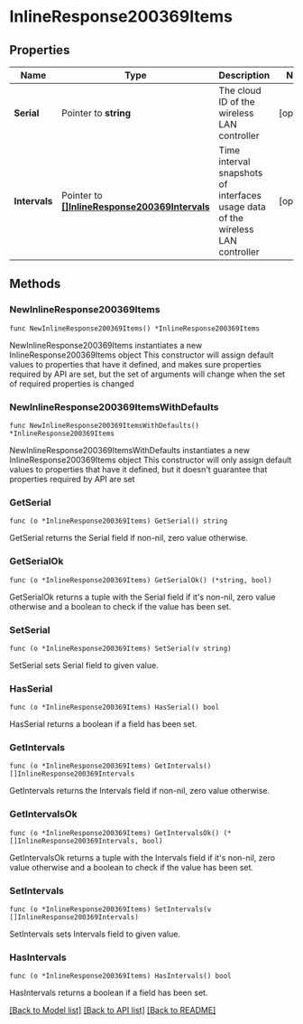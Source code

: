 # InlineResponse200369Items

## Properties

Name | Type | Description | Notes
------------ | ------------- | ------------- | -------------
**Serial** | Pointer to **string** | The cloud ID of the wireless LAN controller | [optional] 
**Intervals** | Pointer to [**[]InlineResponse200369Intervals**](InlineResponse200369Intervals.md) | Time interval snapshots of interfaces usage data of the wireless LAN controller | [optional] 

## Methods

### NewInlineResponse200369Items

`func NewInlineResponse200369Items() *InlineResponse200369Items`

NewInlineResponse200369Items instantiates a new InlineResponse200369Items object
This constructor will assign default values to properties that have it defined,
and makes sure properties required by API are set, but the set of arguments
will change when the set of required properties is changed

### NewInlineResponse200369ItemsWithDefaults

`func NewInlineResponse200369ItemsWithDefaults() *InlineResponse200369Items`

NewInlineResponse200369ItemsWithDefaults instantiates a new InlineResponse200369Items object
This constructor will only assign default values to properties that have it defined,
but it doesn't guarantee that properties required by API are set

### GetSerial

`func (o *InlineResponse200369Items) GetSerial() string`

GetSerial returns the Serial field if non-nil, zero value otherwise.

### GetSerialOk

`func (o *InlineResponse200369Items) GetSerialOk() (*string, bool)`

GetSerialOk returns a tuple with the Serial field if it's non-nil, zero value otherwise
and a boolean to check if the value has been set.

### SetSerial

`func (o *InlineResponse200369Items) SetSerial(v string)`

SetSerial sets Serial field to given value.

### HasSerial

`func (o *InlineResponse200369Items) HasSerial() bool`

HasSerial returns a boolean if a field has been set.

### GetIntervals

`func (o *InlineResponse200369Items) GetIntervals() []InlineResponse200369Intervals`

GetIntervals returns the Intervals field if non-nil, zero value otherwise.

### GetIntervalsOk

`func (o *InlineResponse200369Items) GetIntervalsOk() (*[]InlineResponse200369Intervals, bool)`

GetIntervalsOk returns a tuple with the Intervals field if it's non-nil, zero value otherwise
and a boolean to check if the value has been set.

### SetIntervals

`func (o *InlineResponse200369Items) SetIntervals(v []InlineResponse200369Intervals)`

SetIntervals sets Intervals field to given value.

### HasIntervals

`func (o *InlineResponse200369Items) HasIntervals() bool`

HasIntervals returns a boolean if a field has been set.


[[Back to Model list]](../README.md#documentation-for-models) [[Back to API list]](../README.md#documentation-for-api-endpoints) [[Back to README]](../README.md)


